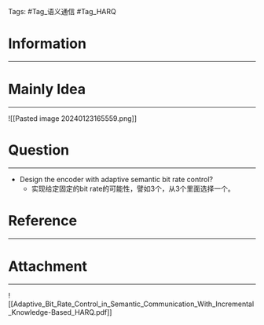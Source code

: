 Tags: #Tag_语义通信 #Tag_HARQ 
# Information
---


# Mainly Idea
---
![[Pasted image 20240123165559.png]]

# Question
---
- Design the encoder with adaptive semantic bit rate control?
	- 实现给定固定的bit rate的可能性，譬如3个，从3个里面选择一个。

# Reference
---


# Attachment
---
![[Adaptive_Bit_Rate_Control_in_Semantic_Communication_With_Incremental_Knowledge-Based_HARQ.pdf]]